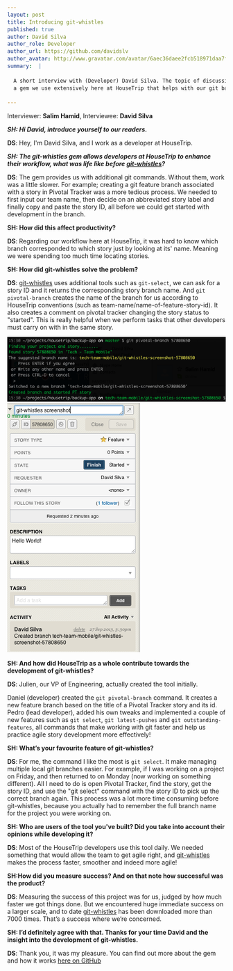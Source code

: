 ```yaml
---
layout: post
title: Introducing git-whistles
published: true
author: David Silva
author_role: Developer
author_url: https://github.com/davidslv
author_avatar: http://www.gravatar.com/avatar/6aec36daee2fcb518971daa7f2e0f544.png
summary:  |

  A short interview with (Developer) David Silva. The topic of discussion is git-whistles,
  a gem we use extensively here at HouseTrip that helps with our git based workflow.

---
```


  Interviewer: **Salim Hamid**, Interviewee: **David Silva**

___SH: Hi David, introduce yourself to our readers.___

**DS**: Hey, I'm David Silva, and I work as a developer at HouseTrip.

___SH: The git-whistles gem allows developers at HouseTrip to enhance their workflow,
what was life like before [git-whistles](https://rubygems.org/gems/git-whistles)?___

**DS**: The gem provides us with additional git commands. Without them, work was a little slower.  For example; creating a git feature branch associated with a story in Pivotal Tracker was a more tedious process.  We needed to first input our team name, then decide on an abbreviated story label and finally copy and paste the story ID, all before we could get started with development in the branch.

__SH: How did this affect productivity?__

**DS**: Regarding our workflow here at HouseTrip, it was hard to know which branch corresponded to which story just by looking at its' name. Meaning we were spending too much time locating stories.

__SH: How did git-whistles solve the problem?__

**DS**: [git-whistles](https://rubygems.org/gems/git-whistles) uses additional tools such as `git-select`, we can ask for a story ID and it returns the corresponding story branch name. And `git pivotal-branch` creates the name of the branch for us according to HouseTrip conventions (such as team-name/name-of-feature-story-id). It also creates a comment on pivotal tracker changing the story status to "started". This is really helpful when we perform tasks that other developers must carry on with in the same story.

<img src="/images/2013-10-02/pivotal-command.png" title="pivotal-branch command" alt="pivotal-branch command"/>
<img src="/images/2013-10-02/pivotal-tracker-story.png" title="pivotal tracker story" alt="pivotal tracker story"/>

__SH: And how did HouseTrip as a whole contribute towards the development of git-whistles?__

**DS**: Julien, our VP of Engineering, actually created the tool initially.

Daniel (developer) created the `git pivotal-branch` command. It creates a new feature branch based on the title of a Pivotal Tracker story and its id.  Pedro (lead developer), added his own tweaks and implemented a couple of new features such as `git select`, `git latest-pushes` and `git outstanding-features`, all commands that make working with git faster and help us practice agile story development more effectively!

__SH: What’s your favourite feature of git-whistles?__

**DS**: For me, the command I like the most is `git select`. It make managing multiple local git branches easier.
For example, if I was working on a project on Friday, and then returned to on Monday (now working on something different). All I need to do is open Pivotal Tracker, find the story, get the story ID, and use the "git select" command with the story ID to pick up the correct branch again. This process was a lot more time consuming before git-whistles, because you actually had to remember the full branch name for the project you were working on.

__SH: Who are users of the tool you've built? Did you take into account their opinions while developing it?__

**DS**: Most of the HouseTrip developers use this tool daily. We needed something that would allow the team to get agile right, and [git-whistles](https://rubygems.org/gems/git-whistles) makes the process faster, smoother and indeed more agile!

__SH:How did you measure success? And on that note how successful was the product?__

**DS**: Measuring the success of this project was for us, judged by how much faster we got things done.
But we encountered huge immediate success on a larger scale, and to date [git-whistles](https://rubygems.org/gems/git-whistles) has been downloaded more than 7000 times.
That’s a success where we’re concerned.

__SH: I’d definitely agree with that. Thanks for your time David and the insight into the development of git-whistles.__

**DS**: Thank you, it was my pleasure. You can find out more about the gem and how it works [here on GitHub](https://github.com/mezis/git-whistles)
